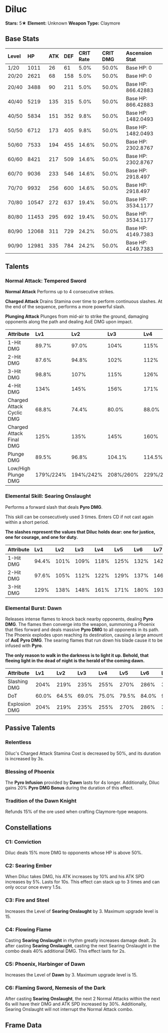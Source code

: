 # Diluc

**Stars:** 5★
**Element:** Unknown
**Weapon Type:** Claymore

## Base Stats

| Level | HP | ATK | DEF | CRIT Rate | CRIT DMG | Ascension Stat |
| :--- | :--- | :--- | :--- | :--- | :--- | :--- |
| 1/20 | 1011 | 26 | 61 | 5.0% | 50.0% | Base HP: 0 |
| 20/20 | 2621 | 68 | 158 | 5.0% | 50.0% | Base HP: 0 |
| 20/40 | 3488 | 90 | 211 | 5.0% | 50.0% | Base HP: 866.42883 |
| 40/40 | 5219 | 135 | 315 | 5.0% | 50.0% | Base HP: 866.42883 |
| 40/50 | 5834 | 151 | 352 | 9.8% | 50.0% | Base HP: 1482.0493 |
| 50/50 | 6712 | 173 | 405 | 9.8% | 50.0% | Base HP: 1482.0493 |
| 50/60 | 7533 | 194 | 455 | 14.6% | 50.0% | Base HP: 2302.8767 |
| 60/60 | 8421 | 217 | 509 | 14.6% | 50.0% | Base HP: 2302.8767 |
| 60/70 | 9036 | 233 | 546 | 14.6% | 50.0% | Base HP: 2918.497 |
| 70/70 | 9932 | 256 | 600 | 14.6% | 50.0% | Base HP: 2918.497 |
| 70/80 | 10547 | 272 | 637 | 19.4% | 50.0% | Base HP: 3534.1177 |
| 80/80 | 11453 | 295 | 692 | 19.4% | 50.0% | Base HP: 3534.1177 |
| 80/90 | 12068 | 311 | 729 | 24.2% | 50.0% | Base HP: 4149.7383 |
| 90/90 | 12981 | 335 | 784 | 24.2% | 50.0% | Base HP: 4149.7383 |

## Talents

### Normal Attack: Tempered Sword

**Normal Attack**
Performs up to 4 consecutive strikes.

**Charged Attack**
Drains Stamina over time to perform continuous slashes.
At the end of the sequence, performs a more powerful slash.

**Plunging Attack**
Plunges from mid-air to strike the ground, damaging opponents along the path and dealing AoE DMG upon impact.

| Attribute | Lv1 | Lv2 | Lv3 | Lv4 | Lv5 | Lv6 | Lv7 | Lv8 | Lv9 | Lv10 | Lv11 | Lv12 | Lv13 | Lv14 | Lv15 |
| :--- | :--- | :--- | :--- | :--- | :--- | :--- | :--- | :--- | :--- | :--- | :--- | :--- | :--- | :--- | :--- |
| 1-Hit DMG | 89.7% | 97.0% | 104% | 115% | 122% | 130% | 142% | 153% | 165% | 177% | 192% |
| 2-Hit DMG | 87.6% | 94.8% | 102% | 112% | 119% | 127% | 139% | 150% | 161% | 173% | 187% |
| 3-Hit DMG | 98.8% | 107% | 115% | 126% | 134% | 144% | 156% | 169% | 182% | 195% | 211% |
| 4-Hit DMG | 134% | 145% | 156% | 171% | 182% | 195% | 212% | 229% | 246% | 265% | 286% |
| Charged Attack Cyclic DMG | 68.8% | 74.4% | 80.0% | 88.0% | 93.6% | 100% | 109% | 118% | 126% | 136% | 147% |
| Charged Attack Final DMG | 125% | 135% | 145% | 160% | 170% | 181% | 197% | 213% | 229% | 247% | 266% |
| Plunge DMG | 89.5% | 96.8% | 104.1% | 114.5% | 121.8% | 130.1% | 141.5% | 153.0% | 164.4% | 176.9% | 189.4% |
| Low/High Plunge DMG | 179%/224% | 194%/242% | 208%/260% | 229%/286% | 243%/304% | 260%/325% | 283%/354% | 306%/382% | 329%/411% | 354%/442% | 379%/473% |

### Elemental Skill: Searing Onslaught

Performs a forward slash that deals **Pyro DMG**.

This skill can be consecutively used 3 times.
Enters CD if not cast again within a short period.

**The slashes represent the values that Diluc holds dear: one for justice, one for courage, and one for duty.**

| Attribute | Lv1 | Lv2 | Lv3 | Lv4 | Lv5 | Lv6 | Lv7 | Lv8 | Lv9 | Lv10 | Lv11 | Lv12 | Lv13 | Lv14 | Lv15 |
| :--- | :--- | :--- | :--- | :--- | :--- | :--- | :--- | :--- | :--- | :--- | :--- | :--- | :--- | :--- | :--- |
| 1-Hit DMG | 94.4% | 101% | 109% | 118% | 125% | 132% | 142% | 151% | 160% | 170% | 179% | 189% | 201% |
| 2-Hit DMG | 97.6% | 105% | 112% | 122% | 129% | 137% | 146% | 156% | 166% | 176% | 185% | 195% | 207% |
| 3-Hit DMG | 129% | 138% | 148% | 161% | 171% | 180% | 193% | 206% | 219% | 232% | 245% | 258% | 274% |

### Elemental Burst: Dawn

Releases intense flames to knock back nearby opponents, dealing **Pyro DMG**. The flames then converge into the weapon, summoning a Phoenix that flies forward and deals massive **Pyro DMG** to all opponents in its path. The Phoenix explodes upon reaching its destination, causing a large amount of **AoE Pyro DMG**.
The searing flames that run down his blade cause it to be infused with **Pyro**.

**The only reason to walk in the darkness is to light it up. Behold, that fleeing light in the dead of night is the herald of the coming dawn.**

| Attribute | Lv1 | Lv2 | Lv3 | Lv4 | Lv5 | Lv6 | Lv7 | Lv8 | Lv9 | Lv10 | Lv11 | Lv12 | Lv13 | Lv14 | Lv15 |
| :--- | :--- | :--- | :--- | :--- | :--- | :--- | :--- | :--- | :--- | :--- | :--- | :--- | :--- | :--- | :--- |
| Slashing DMG | 204% | 219% | 235% | 255% | 270% | 286% | 306% | 326% | 347% | 367% | 388% | 408% | 434% |
| DoT | 60.0% | 64.5% | 69.0% | 75.0% | 79.5% | 84.0% | 90.0% | 96.0% | 102% | 108% | 114% | 120% | 128% |
| Explosion DMG | 204% | 219% | 235% | 255% | 270% | 286% | 306% | 326% | 347% | 367% | 388% | 408% | 434% |

## Passive Talents

### Relentless

Diluc's Charged Attack Stamina Cost is decreased by 50%, and its duration is increased by 3s.

### Blessing of Phoenix

The **Pyro Infusion** provided by **Dawn** lasts for 4s longer. Additionally, Diluc gains 20% **Pyro DMG Bonus** during the duration of this effect.

### Tradition of the Dawn Knight

Refunds 15% of the ore used when crafting Claymore-type weapons.

## Constellations

### C1: Conviction

Diluc deals 15% more DMG to opponents whose HP is above 50%.

### C2: Searing Ember

When Diluc takes DMG, his ATK increases by 10% and his ATK SPD increases by 5%. Lasts for 10s.
This effect can stack up to 3 times and can only occur once every 1.5s.

### C3: Fire and Steel

Increases the Level of **Searing Onslaught** by 3.
Maximum upgrade level is 15.

### C4: Flowing Flame

Casting **Searing Onslaught** in rhythm greatly increases damage dealt.
2s after casting **Searing Onslaught**, casting the next Searing Onslaught in the combo deals 40% additional DMG. This effect lasts for 2s.

### C5: Phoenix, Harbinger of Dawn

Increases the Level of **Dawn** by 3.
Maximum upgrade level is 15.

### C6: Flaming Sword, Nemesis of the Dark

After casting **Searing Onslaught**, the next 2 Normal Attacks within the next 6s will have their DMG and ATK SPD increased by 30%.
Additionally, Searing Onslaught will not interrupt the Normal Attack combo.

## Frame Data

